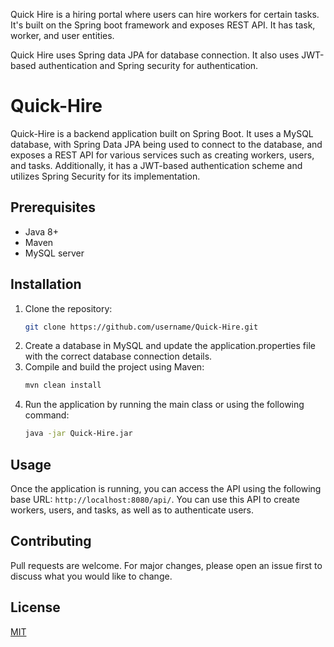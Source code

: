 Quick Hire is a hiring portal where users can hire workers for certain tasks. It's built on the Spring boot framework and exposes REST API. It has task, worker, and user entities.

Quick Hire uses Spring data JPA for database connection. It also uses JWT-based authentication and Spring security for authentication.



# Quick-Hire
Quick-Hire is a backend application built on Spring Boot. It uses a MySQL database, with Spring Data JPA being used to connect to the database, and exposes a REST API for various services such as creating workers, users, and tasks. Additionally, it has a JWT-based authentication scheme and utilizes Spring Security for its implementation.

## Prerequisites
* Java 8+
* Maven
* MySQL server

## Installation
1. Clone the repository:
    ```sh
    git clone https://github.com/username/Quick-Hire.git
    ```
2. Create a database in MySQL and update the application.properties file with the correct database connection details.
3. Compile and build the project using Maven:
    ```sh
    mvn clean install
    ```
4. Run the application by running the main class or using the following command:
    ```sh
    java -jar Quick-Hire.jar
    ```

## Usage
Once the application is running, you can access the API using the following base URL: `http://localhost:8080/api/`. You can use this API to create workers, users, and tasks, as well as to authenticate users.

## Contributing
Pull requests are welcome. For major changes, please open an issue first to discuss what you would like to change.

## License
[MIT](https://choosealicense.com/licenses/mit/)
